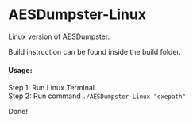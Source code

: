 # AESDumpster-Linux
Linux version of AESDumpster.<br>

Build instruction can be found inside the build folder.<br>

#### Usage:
Step 1: Run Linux Terminal.<br>
Step 2: Run command ```./AESDumpster-Linux "exepath"``` <br>

Done!
